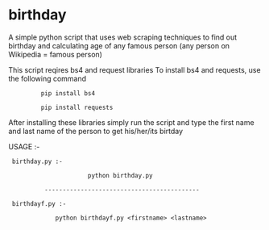 # birthday
A simple python script that uses web scraping techniques to find out birthday and calculating age of any famous person (any person on Wikipedia = famous person)

This script reqires bs4 and request libraries
To install bs4 and requests, use the following command

             pip install bs4

             pip install requests

After installing these libraries simply run the script and type the first name and last name of the person to  get his/her/its birtday

USAGE :-

     birthday.py :-
     
                          python birthday.py
                          
              -------------------------------------------
     
     birthdayf.py :-  
              
                 python birthdayf.py <firstname> <lastname>
